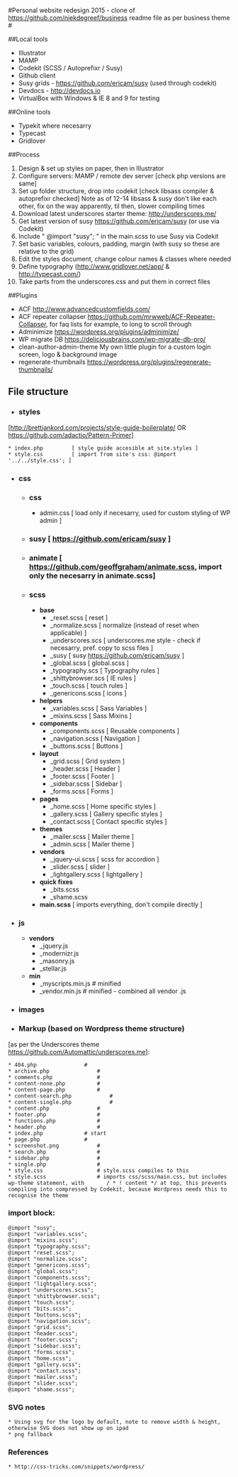 #Personal website redesign 2015 - clone of https://github.com/niekdegreef/business readme file as per business theme #

##Local tools
 * Illustrator
 * MAMP
 * Codekit (SCSS / Autoprefixr / Susy)
 * Github client
 * Susy grids - https://github.com/ericam/susy (used through codekit)
 * Devdocs - http://devdocs.io
 * VirtualBox with Windows & IE 8 and 9 for testing

##Online tools

* Typekit where necesarry
* Typecast
* Gridlover

##Process

1. Design & set up styles on paper, then in Illustrator
1. Configure servers: MAMP / remote dev server [check php versions are same]
1. Set up folder structure, drop into codekit [check libsass compiler & autoprefixr checked] Note as of 12-14 libsass & susy don't like each other, fix on the way apparently, til then, slower compiling times
1. Download latest underscores starter theme: http://underscores.me/
1. Get latest version of susy https://github.com/ericam/susy (or use via Codekit)
1. Include " @import "susy"; " in the main.scss to use Susy via Codekit
1. Set basic variables, colours, padding, margin (with susy so these are relative to the grid)
1. Edit the styles document, change colour names & classes where needed
1. Define typography (http://www.gridlover.net/app/ & http://typecast.com/)
1. Take parts from the underscores.css and put them in correct files

##Plugins

* ACF 	http://www.advancedcustomfields.com/
* ACF repeater collapser 	https://github.com/mrwweb/ACF-Repeater-Collapser, for faq lists for example, to long to scroll through
* Adminimize 	https://wordpress.org/plugins/adminimize/
* WP migrate DB https://deliciousbrains.com/wp-migrate-db-pro/
* clean-author-admin-theme 		My own little plugin for a custom login screen, logo & background image
* regenerate-thumbnails		https://wordpress.org/plugins/regenerate-thumbnails/

## File structure

* ### styles
[http://brettjankord.com/projects/style-guide-boilerplate/ OR https://github.com/adactio/Pattern-Primer]

	* index.php 		[ style guide accesible at site.styles ]
	* style.css 		[ import from site's css: @import '../../style.css'; ]

* ### css

	* ### css
		* admin.css 				 [ load only if necesarry, used for custom styling of WP admin ] 

	* ### susy 						 [ https://github.com/ericam/susy ]

	* ### animate	 				 [ https://github.com/geoffgraham/animate.scss, import only the necesarry in animate.scss]

	* ### scss
		* **base**
			* _reset.scss 			 [ reset ] 
			* _normalize.scss 		 [ normalize (instead of reset when applicable) ] 
			* _underscores.scs		 [ underscores.me style - check if necesarry, pref. copy to scss files ]
			* _susy        			 [ susy https://github.com/ericam/susy ]
			* _global.scss        	 [ global.scss ]
			* _typography.scs		 [ Typography rules  ]
			* _shittybrowser.scs	 [ IE rules  ]
			* _touch.scss   		 [ touch rules  ]
			* _genericons.scss  	 [ icons ]
		* **helpers**
			* _variables.scss  		 [ Sass Variables ]
			* _mixins.scss     		 [ Sass Mixins ]
		* **components**
			* _components.scss  	 [ Reusable components ]
			* _navigation.scss  	 [ Navigation ]
			* _buttons.scss     	 [ Buttons ]
		* **layout**
			* _grid.scss       		 [ Grid system ]
			* _header.scss     		 [ Header ]
			* _footer.scss     		 [ Footer ]
			* _sidebar.scss    		 [ Sidebar ]
			* _forms.scss      		 [ Forms ]
		* **pages**
			* _home.scss      		 [ Home specific styles ]
			* _gallery.scss   		 [ Gallery specific styles ]
			* _contact.scss   		 [ Contact specific styles ]
		* **themes**
			* _mailer.scss     		 [ Mailer theme ]
			* _admin.scss     		 [ Mailer theme ]
		* **vendors**
			* _jquery-ui.scss   	 [ scss for accordion ]
			* _slider.scss   	 	 [ slider ]
			* _lightgallery.scss  	 [ lightgallery ]
		* **quick fixes**
			* _bits.scss 
			* _shame.scss
		* **main.scss**				 [ imports everything, don't compile directly ]

* ### js
	* **vendors**
		* _jquery.js     	
		* _modernizr.js 
		* _masonry.js   
		* _stellar.js   
	* **min**
		* _myscripts.min.js	# minified
		* _vendor.min.js	# minified - combined all vendor .js

* ### images

* ### Markup (based on Wordpress theme structure) 
[as per the Underscores theme https://github.com/Automattic/underscores.me]:

	* 404.php				#
	* archive.php				#
	* comments.php				#
	* content-none.php			#
	* content-page.php			#
	* content-search.php			#
	* content-single.php			#
	* content.php				#
	* footer.php				#
	* functions.php				#
	* header.php				#
	* index.php				# start
	* page.php				#
	* screenshot.png			#
	* search.php				#
	* sidebar.php				#
	* single.php				#
	* style.css					# style.scss compiles to this
	* style.scss				# imports css/scss/main.css, but includes wp-theme statement, with       / * ! content */ at top, this prevents compiling into compressed by Codekit, because Wordpress needs this to recognise the theme

### import block:

	@import "susy";
	@import "variables.scss";
	@import "mixins.scss";
	@import "typography.scss"; 
	@import "reset.scss";
	@import "normalize.scss";
	@import "genericons.scss";
	@import "global.scss";
	@import "components.scss";
	@import "lightgallery.scss";
	@import "underscores.scss";
	@import "shittybrowser.scss";
	@import "touch.scss";
	@import "bits.scss";
	@import "buttons.scss";
	@import "navigation.scss";
	@import "grid.scss";
	@import "header.scss";
	@import "footer.scss";
	@import "sidebar.scss";
	@import "forms.scss";
	@import "home.scss";
	@import "gallery.scss";
	@import "contact.scss";
	@import "mailer.scss";
	@import "slider.scss";
	@import "shame.scss";

### SVG notes
	* Using svg for the logo by default, note to remove width & height, otherwise SVG does not show up on ipad
	* png fallback

### References
	* http://css-tricks.com/snippets/wordpress/